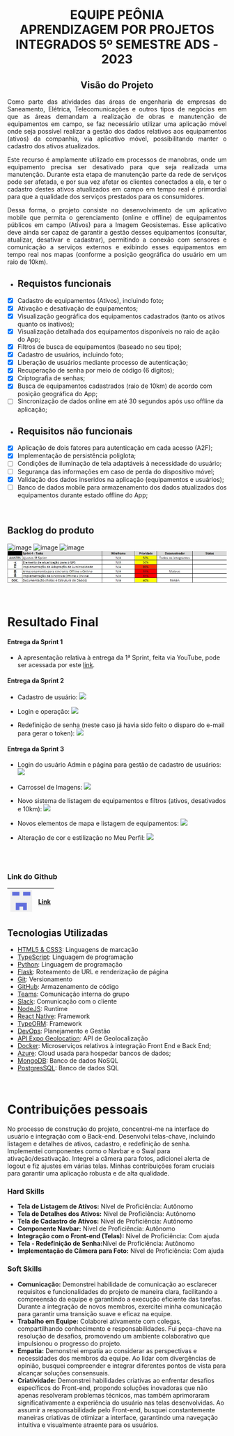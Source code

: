 <div align="center">
<h1 align="center"> EQUIPE PEÔNIA </br> APRENDIZAGEM POR PROJETOS INTEGRADOS 5º SEMESTRE ADS - 2023 </h1>  <H2>Visão do Projeto</H2>
</div>
<p align="justify"> Como parte das atividades das áreas de engenharia de empresas de Saneamento, Elétrica, Telecomunicações e outros tipos de negócios em que as áreas demandam a realização de obras e manutenção de equipamentos em campo, se faz necessário utilizar uma aplicação móvel onde seja possível realizar a gestão dos dados relativos aos equipamentos (ativos) da companhia, via aplicativo móvel, possibilitando manter o cadastro dos ativos atualizados.</p>

<p align="justify">Este recurso é amplamente utilizado em processos de manobras, onde um equipamento precisa ser desativado para que seja realizada uma manutenção. Durante esta etapa de manutenção parte da rede de serviços pode ser afetada, e por sua vez afetar os clientes conectados a ela, e ter o cadastro destes ativos atualizados em campo em tempo real é primordial para que a qualidade dos serviços prestados para os consumidores.</p>

<p align="justify">Dessa forma, o projeto consiste no desenvolvimento de um aplicativo mobile que permita o gerenciamento (online e offline) de equipamentos públicos em campo (Ativos) para a Imagem Geosistemas. Esse aplicativo deve ainda ser capaz de garantir a gestão desses equipamentos (consultar, atualizar, desativar e cadastrar), permitindo a conexão com sensores e comunicação a serviços externos e exibindo esses equipamentos em tempo real nos mapas (conforme a posição geográfica do usuário em um raio de 10km).</p>


* Requistos funcionais
   ---
- [x] Cadastro de equipamentos (Ativos), incluindo foto;
- [x] Ativação e desativação de equipamentos;
- [x] Visualização geográfica dos equipamentos cadastrados (tanto os ativos quanto os inativos);
- [x] Visualização detalhada dos equipamentos disponíveis no raio de ação do App;
- [x] Filtros de busca de equipamentos (baseado no seu tipo);
- [x] Cadastro de usuários, incluindo foto;
- [x] Liberação de usuários mediante processo de autenticação;
- [x] Recuperação de senha por meio de código (6 dígitos);
- [x] Criptografia de senhas;
- [x] Busca de equipamentos cadastrados (raio de 10km) de acordo com posição geográfica do App;
- [ ] Sincronização de dados online em até 30 segundos após uso offline da aplicação;

* Requisitos não funcionais
  ---
- [x] Aplicação de dois fatores para autenticação em cada acesso (A2F);
- [x] Implementação de persistência poliglota;
- [ ] Condições de iluminação de tela adaptáveis à necessidade do usuário;
- [ ] Segurança das informações em caso de perda do dispositivo móvel;
- [x] Validação dos dados inseridos na aplicação (equipamentos e usuários);
- [ ] Banco de dados mobile para armazenamento dos dados atualizados dos equipamentos durante estado offline do App;
<br/>

## Backlog do produto

![image](https://github.com/peonia-api/API_5_Semestre/blob/main/images/Backlog%20Priorizado%201ª%20Sprint.png)
![image](https://github.com/peonia-api/API_5_Semestre/blob/main/images/Backlog%20priorizado%202ª%20Sprint.png)
![image](https://github.com/peonia-api/API_5_Semestre/blob/main/images/Backlog%20Priorizado%203ª%20Sprint.png)
![image](https://github.com/diiegobsilva/Portfolio-Diego-Batista-Silva/blob/main/img/sprint4.jpg)

<br/>

<H1>Resultado Final </H1>

<h4> Entrega da Sprint 1 </h4>
<p align="center"> 
    
- A apresentação relativa à entrega da 1ª Sprint, feita via YouTube, pode ser acessada por este [link](https://www.youtube.com/watch?v=yIUAITkMCFo).

</p>

<h4> Entrega da Sprint 2 </h4>

- Cadastro de usuário:
![](https://github.com/peonia-api/API_5_Semestre/blob/main/videos/Cadastro_Usu%C3%A1rio.gif)

- Login e operação:
![](https://github.com/peonia-api/API_5_Semestre/blob/main/videos/Login_Opera%C3%A7%C3%A3o.gif)

- Redefinição de senha (neste caso já havia sido feito o disparo do e-mail para gerar o token):
![](https://github.com/peonia-api/API_5_Semestre/blob/main/videos/Redefinir_Senha.gif)

<h4> Entrega da Sprint 3 </h4>

- Login do usuário Admin e página para gestão de cadastro de usuários:
![](https://github.com/peonia-api/API_5_Semestre/blob/main/videos/Login-do-Admin-e-aprovação-de-cadastros.gif)

- Carrossel de Imagens:
![](https://github.com/peonia-api/API_5_Semestre/blob/main/videos/Carrossel-de-Imagens.gif)

- Novo sistema de listagem de equipamentos e filtros (ativos, desativados e 10km):
![](https://github.com/peonia-api/API_5_Semestre/blob/main/videos/Nova-Listagem-Equipamentos.gif)

- Novos elementos de mapa e listagem de equipamentos:
![](https://github.com/peonia-api/API_5_Semestre/blob/main/videos/Novos-Elementos-de-Mapa-e-Listagem-de-Equipamentos.gif)

- Alteração de cor e estilização no Meu Perfil:
![](https://github.com/peonia-api/API_5_Semestre/blob/main/videos/Alteração-de-Cor-e-Estilo.gif)
  
<br>
<br>

### Link do Github                                                
| <img src="../img/equipe1.png" width="50" height="50"> | [Link](https://github.com/peonia-api/API_5_Semestre) |
|:---:|:---:|

## Tecnologias Utilizadas  

- [HTML5 & CSS3](https://www.w3schools.com/): Linguagens de marcação
- [TypeScript](https://www.typescriptlang.org/): Linguagem de programação
- [Python](https://www.python.org/doc/): Linguagem de programação
- [Flask](https://flask.palletsprojects.com/en/3.0.x/): Roteamento de URL e renderização de página
- [Git](https://git-scm.com): Versionamento
- [GitHub](https://github.com/): Armazenamento de código
- [Teams](https://teams.microsoft.com): Comunicação interna do grupo
- [Slack](https://slack.com/intl/pt-br): Comunicação com o cliente
- [NodeJS](https://nodejs.org/): Runtime
- [React Native](https://reactnative.dev/docs/getting-started): Framework
- [TypeORM](https://typeorm.io/): Framework
- [DevOps](https://azure.microsoft.com/pt-br/products/devops): Planejamento e Gestão
- [API Expo Geolocation](https://docs.expo.dev/versions/latest/sdk/location/): API de Geolocalização
- [Docker](https://docs.docker.com): Microserviços relativos à integração Front End e Back End;
- [Azure](https://learn.microsoft.com/en-us/azure/cloud-services/): Cloud usada para hospedar bancos de dados;
- [MongoDB](https://www.mongodb.com/docs/): Banco de dados NoSQL
- [PostgresSQL](https://www.postgresql.org/docs/): Banco de dados SQL

</br>

<H1>Contribuições pessoais</H1>
<p>No processo de construção do projeto,  concentrei-me na interface do usuário e integração com o Back-end. Desenvolvi telas-chave, incluindo listagem e detalhes de ativos, cadastro, e redefinição de senha. Implementei componentes como o Navbar e o Swal para ativação/desativação. Integrei a câmera para fotos, adicionei alerta de logout e fiz ajustes em várias telas. Minhas contribuições foram cruciais para garantir uma aplicação robusta e de alta qualidade.</p>



<h3>Hard Skills</h3>
<ul>
  <li><strong>Tela de Listagem de Ativos:</strong> Nível de Proficiência: Autônomo </li>
  <li><strong>Tela de Detalhes dos Ativos:</strong> Nível de Proficiência: Autônomo </li>
  <li><strong>Tela de Cadastro de Ativos:</strong> Nível de Proficiência: Autônomo </li>
  <li><strong>Componente Navbar:</strong> Nível de Proficiência: Autônomo </li>
  <li><strong>Integração com o Front-end (Telas):</strong> Nível de Proficiência: Com ajuda</li>
  <li><strong>Tela - Redefinição de Senha:</strong>Nível de Proficiência: Autônomo </li>
  <li><strong>Implementação de Câmera para Foto:</strong> Nível de Proficiência: Com ajuda</li>
</ul>

<h3>Soft Skills</h3>
<ul>
  <li>
    <strong>Comunicação:</strong> Demonstrei habilidade de comunicação ao esclarecer requisitos e funcionalidades do projeto de maneira clara, facilitando a compreensão da equipe e garantindo a execução eficiente das tarefas. Durante a integração de novos membros, exercitei minha comunicação para garantir uma transição suave e eficaz na equipe.
  </li>
  <li>
    <strong>Trabalho em Equipe:</strong> Colaborei ativamente com colegas, compartilhando conhecimento e responsabilidades. Fui peça-chave na resolução de desafios, promovendo um ambiente colaborativo que impulsionou o progresso do projeto.
  </li>
  <li>
    <strong>Empatia:</strong> Demonstrei empatia ao considerar as perspectivas e necessidades dos membros da equipe. Ao lidar com divergências de opinião, busquei compreender e integrar diferentes pontos de vista para alcançar soluções consensuais.
  </li>
  <li>
    <strong>Criatividade:</strong>  Demonstrei habilidades criativas ao enfrentar desafios específicos do Front-end, propondo soluções inovadoras que não apenas resolveram problemas técnicos, mas também aprimoraram significativamente a experiência do usuário nas telas desenvolvidas. Ao assumir a responsabilidade pelo Front-end, busquei constantemente maneiras criativas de otimizar a interface, garantindo uma navegação intuitiva e visualmente atraente para os usuários.
  </li>
</ul>
